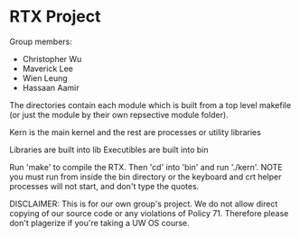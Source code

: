 RTX Project
===========

Group members: 
*   Christopher Wu
*   Maverick Lee
*   Wien Leung
*   Hassaan Aamir

The directories contain each module which is built from a top level makefile (or just the module by their own repsective module folder).

Kern is the main kernel and the rest are processes or utility libraries

Libraries are built into lib
Executibles are built into bin

Run 'make' to compile the RTX. Then 'cd' into 'bin' and run './kern'. NOTE you must run from inside the bin directory or the keyboard and crt helper processes will not start, and don't type the quotes.

DISCLAIMER: This is for our own group's project. We do not allow direct copying of our source code or any violations of Policy 71. Therefore please don't plagerize if you're taking a UW OS course.